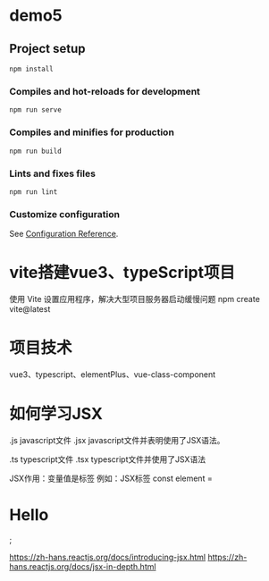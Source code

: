 # demo5

## Project setup
```
npm install
```

### Compiles and hot-reloads for development
```
npm run serve
```

### Compiles and minifies for production
```
npm run build
```

### Lints and fixes files
```
npm run lint
```

### Customize configuration
See [Configuration Reference](https://cli.vuejs.org/config/).

# vite搭建vue3、typeScript项目
使用 Vite 设置应用程序，解决大型项目服务器启动缓慢问题
npm create vite@latest

# 项目技术

vue3、typescript、elementPlus、vue-class-component

# 如何学习JSX
.js  javascript文件
.jsx  javascript文件并表明使用了JSX语法。

.ts  typescript文件
.tsx  typescript文件并使用了JSX语法

JSX作用：变量值是标签    例如：JSX标签 const element = <h1>Hello</h1>;

https://zh-hans.reactjs.org/docs/introducing-jsx.html
https://zh-hans.reactjs.org/docs/jsx-in-depth.html

